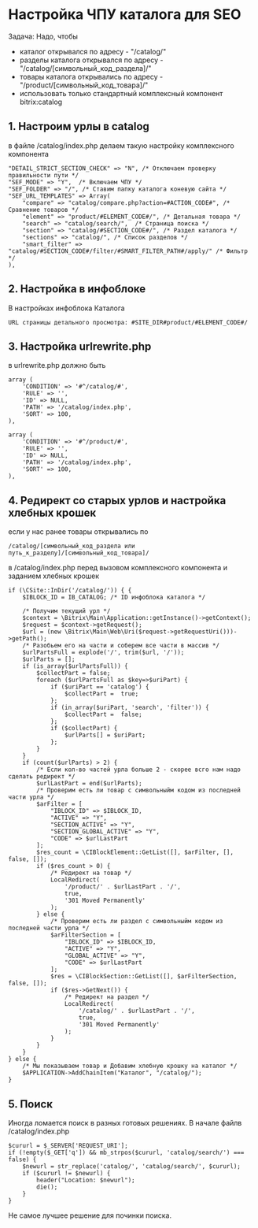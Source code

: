 # Настройка ЧПУ каталога для SEO

Задача: Надо, чтобы

- каталог открывался по адресу - "/catalog/"
- разделы каталога открывался по адресу - "/catalog/[символьный_код_раздела]/"
- товары каталога открывались по адресу - "/product/[символьный_код_товара]/"
- использовать только стандартный комплексный компонент bitrix:catalog

## 1. Настроим урлы в catalog

в файле /catalog/index.php делаем такую настройку комплексного компонента

	"DETAIL_STRICT_SECTION_CHECK" => "N", /* Отключаем проверку правильности пути */
	"SEF_MODE" => "Y",  /* Включаем ЧПУ */
	"SEF_FOLDER" => "/", /* Ставим папку каталога коневую сайта */
	"SEF_URL_TEMPLATES" => Array(
		"compare" => "catalog/compare.php?action=#ACTION_CODE#", /* Сравнение товаров */
		"element" => "product/#ELEMENT_CODE#/", /* Детальная товара */
		"search" => "catalog/search/",  /* Страница поиска */
		"section" => "catalog/#SECTION_CODE#/", /* Раздел каталога */
		"sections" => "catalog/", /* Список разделов */
		"smart_filter" => "catalog/#SECTION_CODE#/filter/#SMART_FILTER_PATH#/apply/" /* Фильтр */
	),


## 2. Настройка в инфоблоке

В настройках инфоблока Каталога

	URL страницы детального просмотра: #SITE_DIR#product/#ELEMENT_CODE#/


## 3. Настройка urlrewrite.php

в urlrewrite.php должно быть

	array (
		'CONDITION' => '#^/catalog/#',
		'RULE' => '',
		'ID' => NULL,
		'PATH' => '/catalog/index.php',
		'SORT' => 100,
	),

	array (
		'CONDITION' => '#^/product/#',
		'RULE' => '',
		'ID' => NULL,
		'PATH' => '/catalog/index.php',
		'SORT' => 100,
	),

## 4. Редирект со старых урлов и настройка хлебных крошек

если у нас ранее товары открывались по

	/catalog/[символьный_код_раздела или путь_к_разделу]/[символьный_код_товара]/

в /catalog/index.php перед вызовом комплексного компонента и заданием хлебных крошек


	if (\CSite::InDir('/catalog/')) { {
		$IBLOCK_ID = IB_CATALOG; /* ID инфоблока каталога */

		/* Получим текущий урл */
		$context = \Bitrix\Main\Application::getInstance()->getContext();
		$request = $context->getRequest();
		$url = (new \Bitrix\Main\Web\Uri($request->getRequestUri()))->getPath();
		/* Разобьем его на части и соберем все части в массив */
		$urlPartsFull = explode('/', trim($url, '/'));
		$urlParts = [];
		if (is_array($urlPartsFull)) {
			$collectPart = false;
			foreach ($urlPartsFull as $key=>$uriPart) {
				if ($uriPart == 'catalog') {
					$collectPart =  true;
				};
				if (in_array($uriPart, 'search', 'filter')) {
					$collectPart =  false;
				};
				if ($collectPart) {
					$urlParts[] = $uriPart;
				};
			}
		}
		if (count($urlParts) > 2) {
			/* Если кол-во частей урла больше 2 - скорее всго нам надо сделать редирект */
			$urlLastPart = end($urlParts);
			/* Проверим есть ли товар с символьныйм кодом из последней части урла */
			$arFilter = [
				"IBLOCK_ID" => $IBLOCK_ID,
				"ACTIVE" => "Y",
				"SECTION_ACTIVE" => "Y",
				"SECTION_GLOBAL_ACTIVE" => "Y",
				"CODE" => $urlLastPart
			];
			$res_count = \CIBlockElement::GetList([], $arFilter, [], false, []);
			if ($res_count > 0) {
				/* Редирект на товар */
				LocalRedirect(
					'/product/' . $urlLastPart . '/',
					true,
					'301 Moved Permanently'
				);
			} else {
				/* Проверим есть ли раздел с символьныйм кодом из последней части урла */
				$arFilterSection = [
					"IBLOCK_ID" => $IBLOCK_ID,
					"ACTIVE" => "Y",
					"GLOBAL_ACTIVE" => "Y",
					"CODE" => $urlLastPart
				];
				$res = \CIBlockSection::GetList([], $arFilterSection, false, []);
				if ($res->GetNext()) {
					/* Редирект на раздел */
					LocalRedirect(
						'/catalog/' . $urlLastPart . '/',
						true,
						'301 Moved Permanently'
					);
				}
			}
		}
	} else {
		/* Мы показываем товар и Добавим хлебную крошку на каталог */
		$APPLICATION->AddChainItem("Каталог", "/catalog/");
	}

## 5. Поиск

Иногда ломается поиск в разных готовых решениях.
В начале файлв /catalog/index.php

	$cururl = $_SERVER['REQUEST_URI'];
	if (!empty($_GET['q']) && mb_strpos($cururl, 'catalog/search/') === false) {
		$newurl = str_replace('catalog/', 'catalog/search/', $cururl);
		if ($cururl != $newurl) {
			header("Location: $newurl");
			die();
		}
	}

Не самое лучшее решение для починки поиска.